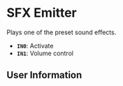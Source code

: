 # SFX Emitter
Plays one of the preset sound effects.

- **`IN0`**: Activate
- **`IN1`**: Volume control

## User Information